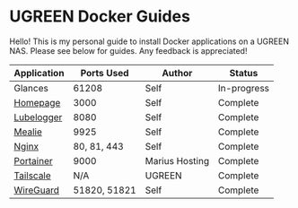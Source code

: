 # UGREEN Docker Guides

Hello! This is my personal guide to install Docker applications on a UGREEN NAS. Please see below for guides. Any feedback is appreciated!

| Application | Ports Used | Author | Status |
| --- | --- | --- | --- |
| Glances | 61208 | Self | In-progress |
| [Homepage](https://github.com/EszopiCoder/ugreen-docker-guides/wiki/Homepage) | 3000 | Self | Complete |
| [Lubelogger](https://github.com/EszopiCoder/ugreen-docker-guides/wiki/Lubelogger) | 8080 | Self | Complete |
| [Mealie](https://github.com/EszopiCoder/ugreen-docker-guides/wiki/Mealie) | 9925 | Self | Complete |
| [Nginx](https://github.com/EszopiCoder/ugreen-docker-guides/wiki/Nginx) | 80, 81, 443 | Self | Complete |
| [Portainer](https://mariushosting.com/how-to-install-portainer-on-your-ugreen-nas/) | 9000 | Marius Hosting | Complete |
| [Tailscale](https://support.ugnas.com/knowledgecenter-h5/#/articleDetail?custom=eyJ0eXBlIjoidGFnMDAyIiwibGFuZ3VhZ2UiOiJlbi1VUyIsImlkIjozNzI5LCJhcnRpY2xlSW5mb0lkIjo2MjIsImNsaWVudFR5cGUiOiJQQyIsImFydGljbGVWZXJzaW9uIjoiIn0%3D) | N/A | UGREEN | Complete |
| [WireGuard](https://github.com/EszopiCoder/ugreen-docker-guides/wiki/WireGuard) | 51820, 51821 | Self | Complete |
